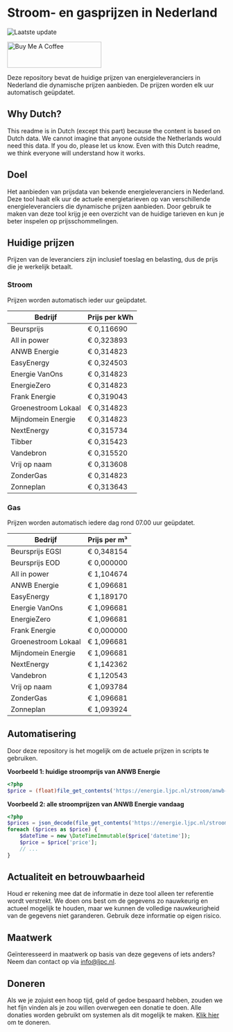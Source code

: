 # Stroom- en gasprijzen in Nederland

![Laatste update](https://img.shields.io/badge/laatste%20update-2023--12--12%2014%3A00%20CET-brightgreen)

<a href="https://www.buymeacoffee.com/Lars-" target="_blank"><img src="https://cdn.buymeacoffee.com/buttons/v2/default-orange.png" alt="Buy Me A Coffee" height="60" style="height: 60px !important;width: 217px !important;" ></a>

Deze repository bevat de huidige prijzen van energieleveranciers in Nederland die dynamische prijzen aanbieden. De prijzen worden elk uur automatisch geüpdatet.

## Why Dutch?

This readme is in Dutch (except this part) because the content is based on Dutch data. We cannot imagine that anyone outside the Netherlands would need this data. If you do, please let us know. Even with this Dutch readme, we think
everyone will understand how it works.

## Doel

Het aanbieden van prijsdata van bekende energieleveranciers in Nederland. Deze tool haalt elk uur de actuele energietarieven op van verschillende energieleveranciers die dynamische prijzen aanbieden. Door gebruik te maken van deze tool
krijg je een overzicht van de huidige tarieven en kun je beter inspelen op prijsschommelingen.

## Huidige prijzen

Prijzen van de leveranciers zijn inclusief toeslag en belasting, dus de prijs die je werkelijk betaalt.

### Stroom

Prijzen worden automatisch ieder uur geüpdatet.

 Bedrijf | Prijs per kWh 
---------|---------------
Beursprijs | € 0,116690
All in power | € 0,323893
ANWB Energie | € 0,314823
EasyEnergy | € 0,324503
Energie VanOns | € 0,314823
EnergieZero | € 0,314823
Frank Energie | € 0,319043
Groenestroom Lokaal | € 0,314823
Mijndomein Energie | € 0,314823
NextEnergy | € 0,315734
Tibber | € 0,315423
Vandebron | € 0,315520
Vrij op naam | € 0,313608
ZonderGas | € 0,314823
Zonneplan | € 0,313643


### Gas

Prijzen worden automatisch iedere dag rond 07.00 uur geüpdatet.

 Bedrijf | Prijs per m³ 
---------|--------------
Beursprijs EGSI | € 0,348154
Beursprijs EOD | € 0,000000
All in power | € 1,104674
ANWB Energie | € 1,096681
EasyEnergy | € 1,189170
Energie VanOns | € 1,096681
EnergieZero | € 1,096681
Frank Energie | € 0,000000
Groenestroom Lokaal | € 1,096681
Mijndomein Energie | € 1,096681
NextEnergy | € 1,142362
Vandebron | € 1,120543
Vrij op naam | € 1,093784
ZonderGas | € 1,096681
Zonneplan | € 1,093924


## Automatisering

Door deze repository is het mogelijk om de actuele prijzen in scripts te gebruiken.

**Voorbeeld 1: huidige stroomprijs van ANWB Energie**

```php
<?php
$price = (float)file_get_contents('https://energie.ljpc.nl/stroom/anwb-energie-nu.txt');

```

**Voorbeeld 2: alle stroomprijzen van ANWB Energie vandaag**

```php
<?php
$prices = json_decode(file_get_contents('https://energie.ljpc.nl/stroom/all-in-power-vandaag.json'),true);
foreach ($prices as $price) {
    $dateTime = new \DateTimeImmutable($price['datetime']);
    $price = $price['price'];
    // ...
}
```

## Actualiteit en betrouwbaarheid

Houd er rekening mee dat de informatie in deze tool alleen ter referentie wordt verstrekt. We doen ons best om de gegevens zo nauwkeurig en actueel mogelijk te houden, maar we kunnen de volledige nauwkeurigheid van de gegevens niet
garanderen. Gebruik deze informatie op eigen risico.

## Maatwerk

Geïnteresseerd in maatwerk op basis van deze gegevens of iets anders? Neem dan contact op
via [info@ljpc.nl](mailto:info@ljpc.nl?subject=Energie%20prijzen).

## Doneren

Als we je zojuist een hoop tijd, geld of gedoe bespaard hebben, zouden we het fijn vinden als je zou willen overwegen een
donatie te doen. Alle donaties worden gebruikt om systemen als dit mogelijk te
maken. [Klik hier](https://www.buymeacoffee.com/Lars-) om te doneren.
